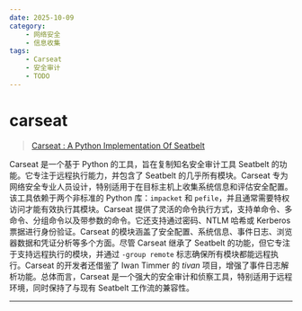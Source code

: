 ```yaml
---
date: 2025-10-09
category:
    - 网络安全
    - 信息收集
tags:
    - Carseat
    - 安全审计
    - TODO
---
```


# carseat

> [Carseat : A Python Implementation Of Seatbelt](https://kalilinuxtutorials.com/carseat/)

Carseat 是一个基于 Python 的工具，旨在复制知名安全审计工具 Seatbelt 的功能。它专注于远程执行能力，并包含了 Seatbelt 的几乎所有模块。Carseat 专为网络安全专业人员设计，特别适用于在目标主机上收集系统信息和评估安全配置。该工具依赖于两个非标准的 Python 库：`impacket` 和 `pefile`，并且通常需要特权访问才能有效执行其模块。Carseat 提供了灵活的命令执行方式，支持单命令、多命令、分组命令以及带参数的命令。它还支持通过密码、NTLM 哈希或 Kerberos 票据进行身份验证。Carseat 的模块涵盖了安全配置、系统信息、事件日志、浏览器数据和凭证分析等多个方面。尽管 Carseat 继承了 Seatbelt 的功能，但它专注于支持远程执行的模块，并通过 `-group remote` 标志确保所有模块都能远程执行。Carseat 的开发者还借鉴了 Iwan Timmer 的 *tivan* 项目，增强了事件日志解析功能。总体而言，Carseat 是一个强大的安全审计和侦察工具，特别适用于远程环境，同时保持了与现有 Seatbelt 工作流的兼容性。

---

